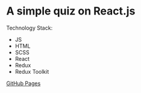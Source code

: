 # A simple quiz on React.js

Technology Stack:

- JS
- HTML
- SCSS
- React
- Redux
- Redux Toolkit

[GitHub Pages](https://alexlep1n.github.io/react-quiz/ "Посмотреть Quiz")
